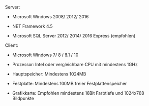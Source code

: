
Server:

-    Microsoft Windows 2008/ 2012/ 2016

-    NET Framework 4.5

-    Microsoft SQL Server 2012/ 2014/ 2016 Express (empfohlen)

Client:

 -   Microsoft Windows 7/ 8 / 8.1 / 10

 -   Prozessor: Intel oder vergleichbare CPU mit mindestens 1GHz

 -   Hauptspeicher: Mindestens 1024MB 

 -   Festplatte: Mindestens 100MB freier Festplattenspeicher

 -   Grafikkarte: Empfohlen mindestens 16Bit Farbtiefe und 1024x768 Bildpunkte


